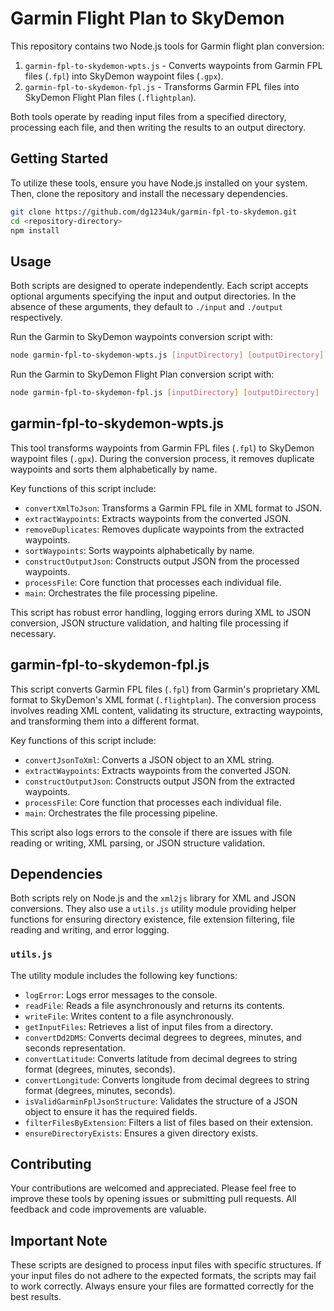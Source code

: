 # Garmin Flight Plan to SkyDemon

This repository contains two Node.js tools for Garmin flight plan conversion:

1. `garmin-fpl-to-skydemon-wpts.js` - Converts waypoints from Garmin FPL files (`.fpl`) into SkyDemon waypoint files (`.gpx`).
2. `garmin-fpl-to-skydemon-fpl.js` - Transforms Garmin FPL files into SkyDemon Flight Plan files (`.flightplan`).

Both tools operate by reading input files from a specified directory, processing each file, and then writing the results to an output directory.

## Getting Started

To utilize these tools, ensure you have Node.js installed on your system. Then, clone the repository and install the necessary dependencies.

```bash
git clone https://github.com/dg1234uk/garmin-fpl-to-skydemon.git
cd <repository-directory>
npm install
```

## Usage

Both scripts are designed to operate independently. Each script accepts optional arguments specifying the input and output directories. In the absence of these arguments, they default to `./input` and `./output` respectively.

Run the Garmin to SkyDemon waypoints conversion script with:

```bash
node garmin-fpl-to-skydemon-wpts.js [inputDirectory] [outputDirectory]
```

Run the Garmin to SkyDemon Flight Plan conversion script with:

```bash
node garmin-fpl-to-skydemon-fpl.js [inputDirectory] [outputDirectory]
```

## garmin-fpl-to-skydemon-wpts.js

This tool transforms waypoints from Garmin FPL files (`.fpl`) to SkyDemon waypoint files (`.gpx`). During the conversion process, it removes duplicate waypoints and sorts them alphabetically by name.

Key functions of this script include:

- `convertXmlToJson`: Transforms a Garmin FPL file in XML format to JSON.
- `extractWaypoints`: Extracts waypoints from the converted JSON.
- `removeDuplicates`: Removes duplicate waypoints from the extracted waypoints.
- `sortWaypoints`: Sorts waypoints alphabetically by name.
- `constructOutputJson`: Constructs output JSON from the processed waypoints.
- `processFile`: Core function that processes each individual file.
- `main`: Orchestrates the file processing pipeline.

This script has robust error handling, logging errors during XML to JSON conversion, JSON structure validation, and halting file processing if necessary.

## garmin-fpl-to-skydemon-fpl.js

This script converts Garmin FPL files (`.fpl`) from Garmin's proprietary XML format to SkyDemon's XML format (`.flightplan`). The conversion process involves reading XML content, validating its structure, extracting waypoints, and transforming them into a different format.

Key functions of this script include:

- `convertJsonToXml`: Converts a JSON object to an XML string.
- `extractWaypoints`: Extracts waypoints from the converted JSON.
- `constructOutputJson`: Constructs output JSON from the extracted waypoints.
- `processFile`: Core function that processes each individual file.
- `main`: Orchestrates the file processing pipeline.

This script also logs errors to the console if there are issues with file reading or writing, XML parsing, or JSON structure validation.

## Dependencies

Both scripts rely on Node.js and the `xml2js` library for XML and JSON conversions. They also use a `utils.js` utility module providing helper functions for ensuring directory existence, file extension filtering, file reading and writing, and error logging.

### `utils.js`

The utility module includes the following key functions:

- `logError`: Logs error messages to the console.
- `readFile`: Reads a file asynchronously and returns its contents.
- `writeFile`: Writes content to a file asynchronously.
- `getInputFiles`: Retrieves a list of input files from a directory.
- `convertDd2DMS`: Converts decimal degrees to degrees, minutes, and seconds representation.
- `convertLatitude`: Converts latitude from decimal degrees to string format (degrees, minutes, seconds).
- `convertLongitude`: Converts longitude from decimal degrees to string format (degrees, minutes, seconds).
- `isValidGarminFplJsonStructure`: Validates the structure of a JSON object to ensure it has the required fields.
- `filterFilesByExtension`: Filters a list of files based on their extension.
- `ensureDirectoryExists`: Ensures a given directory exists.

## Contributing

Your contributions are welcomed and appreciated. Please feel free to improve these tools by opening issues or submitting pull requests. All feedback and code improvements are valuable.

## Important Note

These scripts are designed to process input files with specific structures. If your input files do not adhere to the expected formats, the scripts may fail to work correctly. Always ensure your files are formatted correctly for the best results.
